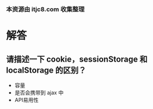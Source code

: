 ### 本资源由 itjc8.com 收集整理
# 解答

## 请描述一下 cookie，sessionStorage 和 localStorage 的区别？

- 容量
- 是否会携带到 ajax 中
- API易用性
